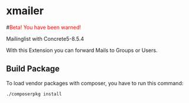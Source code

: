 # xmailer
#<span style="color:red">Beta! You have been warned!</span>

Mailinglist with Concrete5-8.5.4

With this Extension you can forward Mails to Groups or Users.

## Build Package
To load vendor packages with composer, you have to run this command:
```
./composerpkg install
```